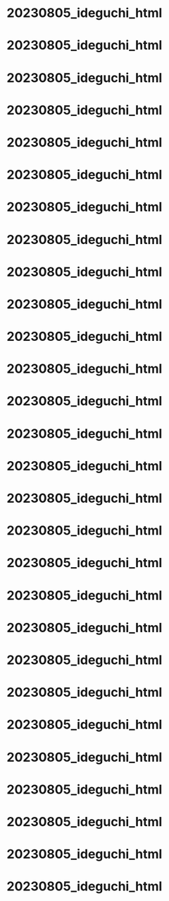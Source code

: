# 20230805_ideguchi_html
# 20230805_ideguchi_html
# 20230805_ideguchi_html
# 20230805_ideguchi_html
# 20230805_ideguchi_html
# 20230805_ideguchi_html
# 20230805_ideguchi_html
# 20230805_ideguchi_html
# 20230805_ideguchi_html
# 20230805_ideguchi_html
# 20230805_ideguchi_html
# 20230805_ideguchi_html
# 20230805_ideguchi_html
# 20230805_ideguchi_html
# 20230805_ideguchi_html
# 20230805_ideguchi_html
# 20230805_ideguchi_html
# 20230805_ideguchi_html
# 20230805_ideguchi_html
# 20230805_ideguchi_html
# 20230805_ideguchi_html
# 20230805_ideguchi_html
# 20230805_ideguchi_html
# 20230805_ideguchi_html
# 20230805_ideguchi_html
# 20230805_ideguchi_html
# 20230805_ideguchi_html
# 20230805_ideguchi_html
